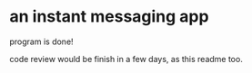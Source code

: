 # an instant messaging app
 
program is done!

code review would be finish in a few days, as this readme too.